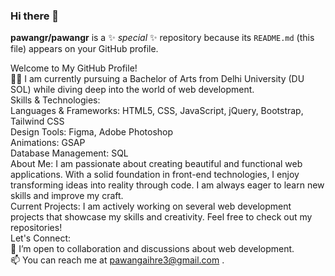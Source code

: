 ### Hi there 👋

**pawangr/pawangr** is a ✨ _special_ ✨ repository because its `README.md` (this file) appears on your GitHub profile.

Welcome to My GitHub Profile! </br>
👨‍🎓 I am currently pursuing a Bachelor of Arts from Delhi University (DU SOL) while diving deep into the world of web development. </br>
Skills & Technologies:</br>
Languages & Frameworks: HTML5, CSS, JavaScript, jQuery, Bootstrap, Tailwind CSS</br>
Design Tools: Figma, Adobe Photoshop</br>
Animations: GSAP</br>
Database Management: SQL</br>
About Me:
I am passionate about creating beautiful and functional web applications. With a solid foundation in front-end technologies, I enjoy transforming ideas into reality through code. I am always eager to learn new skills and improve my craft.  </br>
Current Projects:
I am actively working on several web development projects that showcase my skills and creativity. Feel free to check out my repositories!</br>
Let's Connect:</br>
💬 I’m open to collaboration and discussions about web development.</br>
📫 You can reach me at pawangaihre3@gmail.com . </br>
